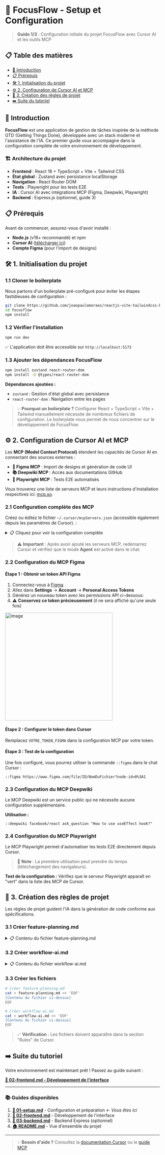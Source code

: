 # 🚀 FocusFlow - Setup et Configuration

> **Guide 1/3** : Configuration initiale du projet FocusFlow avec Cursor AI et les outils MCP

## 📋 Table des matières

- [🎯 Introduction](#-introduction)
- [📋 Prérequis](#-prérequis)
- [🛠️ 1. Initialisation du projet](#️-1-initialisation-du-projet)
- [⚙️ 2. Configuration de Cursor AI et MCP](#️-2-configuration-de-cursor-ai-et-mcp)
- [📄 3. Création des règles de projet](#-3-création-des-règles-de-projet)
- [➡️ Suite du tutoriel](#️-suite-du-tutoriel)

## 🎯 Introduction

**FocusFlow** est une application de gestion de tâches inspirée de la méthode GTD (Getting Things Done), développée avec un stack moderne et l'assistance de l'IA. Ce premier guide vous accompagne dans la configuration complète de votre environnement de développement.

### 🏗️ Architecture du projet

- **Frontend** : React 18 + TypeScript + Vite + Tailwind CSS
- **État global** : Zustand avec persistance localStorage
- **Navigation** : React Router DOM
- **Tests** : Playwright pour les tests E2E
- **IA** : Cursor AI avec intégrations MCP (Figma, Deepwiki, Playwright)
- **Backend** : Express.js (optionnel, guide 3)

## 📋 Prérequis

Avant de commencer, assurez-vous d'avoir installé :

- **Node.js** (v16+ recommandé) et npm
- **Cursor AI** ([télécharger ici](https://cursor.sh/))
- **Compte Figma** (pour l'import de designs)

## 🛠️ 1. Initialisation du projet

### 1.1 Cloner le boilerplate

Nous partons d'un boilerplate pré-configuré pour éviter les étapes fastidieuses de configuration :

```bash
git clone https://github.com/joaopaulomoraes/reactjs-vite-tailwindcss-boilerplate focusflow
cd focusflow
npm install
```

### 1.2 Vérifier l'installation

```bash
npm run dev
```

✅ L'application doit être accessible sur `http://localhost:5173`

### 1.3 Ajouter les dépendances FocusFlow

```bash
npm install zustand react-router-dom
npm install -D @types/react-router-dom
```

**Dépendances ajoutées :**
- `zustand` : Gestion d'état global avec persistance
- `react-router-dom` : Navigation entre les pages

> 💡 **Pourquoi un boilerplate ?** Configurer React + TypeScript + Vite + Tailwind manuellement nécessite de nombreux fichiers de configuration. Le boilerplate nous permet de nous concentrer sur le développement de FocusFlow.

## ⚙️ 2. Configuration de Cursor AI et MCP

Les **MCP (Model Context Protocol)** étendent les capacités de Cursor AI en connectant des sources externes :

- **🎨 Figma MCP** : Import de designs et génération de code UI
- **📚 Deepwiki MCP** : Accès aux documentations GitHub
- **🧪 Playwright MCP** : Tests E2E automatisés

Vous trouverez une liste de serveurs MCP et leurs instructions d'installation respectives ici: [mcp.so](https://mcp.so).

### 2.1 Configuration complète des MCP

Créez ou éditez le fichier `~/.cursor/mcpServers.json` (accessible également depuis les paramètres de Cursor). :

<details>
<summary>📋 Cliquez pour voir la configuration complète</summary>

```json
{
  "mcpServers": {
    "figma": {
      "command": "npx",
      "args": [
        "-y",
        "figma-developer-mcp",
        "--figma-api-key=VOTRE_TOKEN_FIGMA",
        "--stdio"
      ]
    },
    "deepwiki": {
      "command": "npx",
      "args": ["-y", "mcp-deepwiki@latest"]
    },
    "playwright": {
      "command": "npx",
      "args": ["-y", "@playwright/mcp@latest"]
    }
  }
}
```

</details>

> ⚠️ **Important** : Après avoir ajouté les serveurs MCP, redémarrez Cursor et vérifiez que le mode **Agent** est activé dans le chat.

### 2.2 Configuration du MCP Figma

#### Étape 1 : Obtenir un token API Figma

1. Connectez-vous à [Figma](https://figma.com)
2. Allez dans **Settings** → **Account** → **Personal Access Tokens**
3. Générez un nouveau token avec les permissions API ci-dessous:
4. ⚠️ **Conservez ce token précieusement** (il ne sera affiché qu'une seule fois)

<img width="350" alt="image" src="https://github.com/user-attachments/assets/5407a6a1-f6ed-4d35-b346-4b2c157fb012" />

#### Étape 2 : Configurer le token dans Cursor

Remplacez `VOTRE_TOKEN_FIGMA` dans la configuration MCP par votre token.

#### Étape 3 : Test de la configuration

Une fois configuré, vous pourrez utiliser la commande `::figma` dans le chat Cursor :

```
::figma https://www.figma.com/file/ID/NomDuFichier?node-id=0%3A1
```

### 2.3 Configuration du MCP Deepwiki

Le MCP Deepwiki est un service public qui ne nécessite aucune configuration supplémentaire.

**Utilisation :**
```
::deepwiki facebook/react ask_question "How to use useEffect hook?"
```

### 2.4 Configuration du MCP Playwright

Le MCP Playwright permet d'automatiser les tests E2E directement depuis Cursor.

> 📝 **Note** : La première utilisation peut prendre du temps (téléchargement des navigateurs).

**Test de la configuration :**
Vérifiez que le serveur Playwright apparaît en "vert" dans la liste des MCP de Cursor.

## 📄 3. Création des règles de projet

Les règles de projet guident l'IA dans la génération de code conforme aux spécifications.

### 3.1 Créer feature-planning.md

<details>
<summary>📋 Contenu du fichier feature-planning.md</summary>

```markdown
# FocusFlow – Feature Planning (Spécifications)

FocusFlow est une application de gestion de tâches basée sur la méthode GTD (Getting Things Done).

## Catégories de tâches (GTD)
- **Inbox** : tâches brutes à trier
- **Next Actions** : tâches à réaliser prochainement
- **Projects** : tâches faisant partie de projets à plusieurs étapes
- **Waiting For** : tâches déléguées, en attente d'une action externe
- **Someday/Maybe** : idées ou tâches possibles, un jour
- **Calendar** : tâches liées à des dates précises

*(Pour ce tutoriel, nous simplifierons avec une liste générale)*

## Fonctionnalités Clés
- Ajouter une nouvelle tâche (champ + bouton "Ajouter")
- Lister toutes les tâches
- Marquer une tâche comme terminée (checkbox)
- Modifier le titre d'une tâche
- **UI/UX** : interface minimaliste, responsive (mobile-first)
- **Persistance** : Zustand + localStorage

## Stack Technique
- **Frontend** : React + TypeScript + Tailwind CSS + Zustand
- **Tests** : Playwright MCP via Cursor
- **Backend** : Express.js (optionnel)
```

</details>

### 3.2 Créer workflow-ai.md

<details>
<summary>📋 Contenu du fichier workflow-ai.md</summary>

```markdown
---
description: Workflow Chain of Thought pour FocusFlow
globs: 
alwaysApply: true
---

# Prompt Agent : Planification et Implémentation

Tu es un agent spécialisé dans le développement au sein d'une base de code existante. Suis ce processus strict :

## 1. Analyse de la Demande
- Comprends précisément la fonctionnalité demandée
- Reformule la demande pour confirmer la compréhension
- Liste les objectifs finaux spécifiques

## 2. Analyse de la Base de Code
- Inspecte la base de code existante
- Identifie les composants impactés
- Documente les dépendances et contraintes

## 3. Vérification via MCP DeepWiki
- Consulte les documentations nécessaires
- Documente les informations pertinentes
- Évalue l'impact sur le développement

## 4. Plan d'Implémentation
- Décompose en tâches séquentielles
- Tâches concises et actionnables
- Identifie les vérifications intermédiaires

## 5. Exécution
- Complète chaque tâche séquentiellement
- Vérifie immédiatement après chaque étape
- Documente les modifications

## 6. Vérification Finale
- Révision complète des changements
- Correspondance avec la demande initiale
- Rapport de synthèse détaillé
```

</details>

### 3.3 Créer les fichiers

```bash
# Créer feature-planning.md
cat > feature-planning.md << 'EOF'
[Contenu du fichier ci-dessus]
EOF

# Créer workflow-ai.md
cat > workflow-ai.md << 'EOF'
[Contenu du fichier ci-dessus]
EOF
```

> ✅ **Vérification** : Les fichiers doivent apparaître dans la section "Rules" de Cursor.

## ➡️ Suite du tutoriel

Votre environnement est maintenant prêt ! Passez au guide suivant :

**[📱 02-frontend.md - Développement de l'interface](02-frontend.md)**

---

### 📚 Guides disponibles

1. **[🚀 01-setup.md](01-setup.md)** - Configuration et préparation ← *Vous êtes ici*
2. **[📱 02-frontend.md](02-frontend.md)** - Développement de l'interface  
3. **[🔧 03-backend.md](03-backend.md)** - Backend Express (optionnel)
4. **[🏠 README.md](README.md)** - Vue d'ensemble du projet

---

> 💡 **Besoin d'aide ?** Consultez la [documentation Cursor](https://cursor.sh/docs) ou le [guide MCP](https://docs.anthropic.com/claude/docs/mcp)

